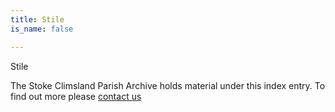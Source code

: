 ```yaml
---
title: Stile
is_name: false

---
```


Stile


The Stoke Climsland Parish Archive holds material under this index entry. To find out more please [contact us](/contact/)
